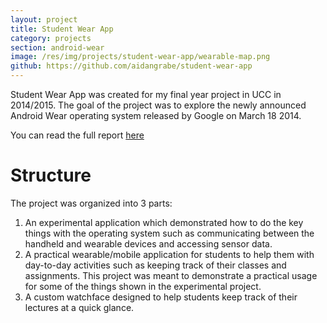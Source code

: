 ```yaml
---
layout: project
title: Student Wear App
category: projects
section: android-wear
image: /res/img/projects/student-wear-app/wearable-map.png
github: https://github.com/aidangrabe/student-wear-app
---
```


Student Wear App was created for my final year project in UCC in 2014/2015.
The goal of the project was to explore the newly announced Android Wear operating
system released by Google on March 18 2014.

You can read the full report [here](https://github.com/aidangrabe/fyp-report)

# Structure
The project was organized into 3 parts:

 1. An experimental application which demonstrated how to do the key things with
    the operating system such as communicating between the handheld and wearable
    devices and accessing sensor data.
 2. A practical wearable/mobile application for students to help them with
    day-to-day activities such as keeping track of their classes and
    assignments. This project was meant to demonstrate a practical usage for
    some of the things shown in the experimental project.
 3. A custom watchface designed to help students keep track of their lectures
    at a quick glance.
